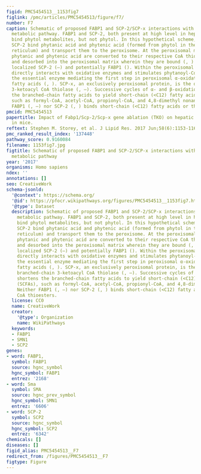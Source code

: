 ```yaml
---
figid: PMC5454513__1153fig7
figlink: /pmc/articles/PMC5454513/figure/f7/
number: F7
caption: Schematic of proposed FABP1 and SCP-2/SCP-x interactions with the phytol
  metabolic pathway. FABP1 and SCP-2, both present at high level in hepatic cytoplasm,
  bind phytol metabolites, but not phytol. In this hypothetical scheme, FABP1 and
  SCP-2 bind phytanic acid and phytenic acid (formed from phytol in the endoplasmic
  reticulum) and transport them to the peroxisome. At the peroxisomal membrane the
  phytanic and phytenic acid are converted to their respective CoA thioesters, internalized
  and desorbed into the peroxisomal matrix wherein they are bound (, ) by peroxisomal
  localized SCP-2 (–) and potentially FABP1 (). Within the peroxisomal matrix, SCP-2
  directly interacts with oxidative enzymes and stimulates phytanoyl-CoA 2-hydroxylase,
  the essential enzyme mediating the first step in peroxisomal α-oxidation of branched-chain
  fatty acids (, ). SCP-x, an exclusively peroxisomal protein, is the only known branched-chain
  3-ketoacyl CoA thiolase (, –). Successive cycles of α- and β-oxidation shortens
  the branched-chain fatty acids to yield short-chain (<C12) fatty acids (SCFAs),
  such as formyl-CoA, acetyl-CoA, propionyl-CoA, and 4,8-dimethyl nonanoyl-CoA. Neither
  FABP1 (, –) nor SCP-2 (, ) binds short-chain (<C12) fatty acids or their CoA thioesters.
pmcid: PMC5454513
papertitle: Impact of Fabp1/Scp-2/Scp-x gene ablation (TKO) on hepatic phytol metabolism
  in mice.
reftext: Stephen M. Storey, et al. J Lipid Res. 2017 Jun;58(6):1153-1165.
pmc_ranked_result_index: '137448'
pathway_score: 0.9160084
filename: 1153fig7.jpg
figtitle: Schematic of proposed FABP1 and SCP-2/SCP-x interactions with the phytol
  metabolic pathway
year: '2017'
organisms: Homo sapiens
ndex: ''
annotations: []
seo: CreativeWork
schema-jsonld:
  '@context': https://schema.org/
  '@id': https://pfocr.wikipathways.org/figures/PMC5454513__1153fig7.html
  '@type': Dataset
  description: Schematic of proposed FABP1 and SCP-2/SCP-x interactions with the phytol
    metabolic pathway. FABP1 and SCP-2, both present at high level in hepatic cytoplasm,
    bind phytol metabolites, but not phytol. In this hypothetical scheme, FABP1 and
    SCP-2 bind phytanic acid and phytenic acid (formed from phytol in the endoplasmic
    reticulum) and transport them to the peroxisome. At the peroxisomal membrane the
    phytanic and phytenic acid are converted to their respective CoA thioesters, internalized
    and desorbed into the peroxisomal matrix wherein they are bound (, ) by peroxisomal
    localized SCP-2 (–) and potentially FABP1 (). Within the peroxisomal matrix, SCP-2
    directly interacts with oxidative enzymes and stimulates phytanoyl-CoA 2-hydroxylase,
    the essential enzyme mediating the first step in peroxisomal α-oxidation of branched-chain
    fatty acids (, ). SCP-x, an exclusively peroxisomal protein, is the only known
    branched-chain 3-ketoacyl CoA thiolase (, –). Successive cycles of α- and β-oxidation
    shortens the branched-chain fatty acids to yield short-chain (<C12) fatty acids
    (SCFAs), such as formyl-CoA, acetyl-CoA, propionyl-CoA, and 4,8-dimethyl nonanoyl-CoA.
    Neither FABP1 (, –) nor SCP-2 (, ) binds short-chain (<C12) fatty acids or their
    CoA thioesters.
  license: CC0
  name: CreativeWork
  creator:
    '@type': Organization
    name: WikiPathways
  keywords:
  - FABP1
  - SMN1
  - SCP2
genes:
- word: FABP1,
  symbol: FABP1
  source: hgnc_symbol
  hgnc_symbol: FABP1
  entrez: '2168'
- word: Sma
  symbol: SMA
  source: hgnc_prev_symbol
  hgnc_symbol: SMN1
  entrez: '6606'
- word: SCP-2
  symbol: SCP2
  source: hgnc_symbol
  hgnc_symbol: SCP2
  entrez: '6342'
chemicals: []
diseases: []
figid_alias: PMC5454513__F7
redirect_from: /figures/PMC5454513__F7
figtype: Figure
---
```

